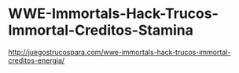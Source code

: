 # WWE-Immortals-Hack-Trucos-Immortal-Creditos-Stamina
http://juegostrucospara.com/wwe-immortals-hack-trucos-immortal-creditos-energia/
